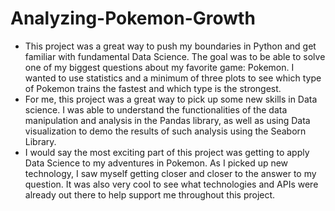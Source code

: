# Analyzing-Pokemon-Growth

- This project was a great way to push my boundaries in Python and get familiar with fundamental Data Science. The goal was to be able to solve one of my biggest questions about my favorite game: Pokemon. I wanted to use statistics and a minimum of three plots to see which type of Pokemon trains the fastest and which type is the strongest.
- For me, this project was a great way to pick up some new skills in Data science. I was able to understand the functionalities of the data manipulation and analysis in the Pandas library, as well as using Data visualization to demo the results of such analysis using the Seaborn Library.
- I would say the most exciting part of this project was getting to apply Data Science to my adventures in Pokemon. As I picked up new technology, I saw myself getting closer and closer to the answer to my question. It was also very cool to see what technologies and APIs were already out there to help support me throughout this project.
